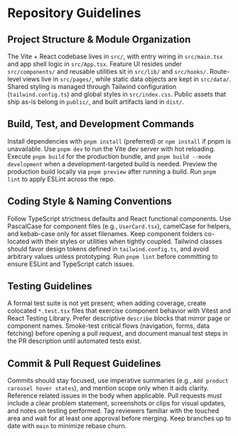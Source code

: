 # Repository Guidelines

## Project Structure & Module Organization

The Vite + React codebase lives in `src/`, with entry wiring in `src/main.tsx` and app shell logic in `src/App.tsx`. Feature UI resides under `src/components/` and reusable utilities sit in `src/lib/` and `src/hooks/`. Route-level views live in `src/pages/`, while static data objects are kept in `src/data/`. Shared styling is managed through Tailwind configuration (`tailwind.config.ts`) and global styles in `src/index.css`. Public assets that ship as-is belong in `public/`, and built artifacts land in `dist/`.

## Build, Test, and Development Commands

Install dependencies with `pnpm install` (preferred) or `npm install` if pnpm is unavailable. Use `pnpm dev` to run the Vite dev server with hot reloading. Execute `pnpm build` for the production bundle, and `pnpm build --mode development` when a development-targeted build is needed. Preview the production build locally via `pnpm preview` after running a build. Run `pnpm lint` to apply ESLint across the repo.

## Coding Style & Naming Conventions

Follow TypeScript strictness defaults and React functional components. Use PascalCase for component files (e.g., `UserCard.tsx`), camelCase for helpers, and kebab-case only for asset filenames. Keep component folders co-located with their styles or utilities when tightly coupled. Tailwind classes should favor design tokens defined in `tailwind.config.ts`, and avoid arbitrary values unless prototyping. Run `pnpm lint` before committing to ensure ESLint and TypeScript catch issues.

## Testing Guidelines

A formal test suite is not yet present; when adding coverage, create colocated `*.test.tsx` files that exercise component behavior with Vitest and React Testing Library. Prefer descriptive `describe` blocks that mirror page or component names. Smoke-test critical flows (navigation, forms, data fetching) before opening a pull request, and document manual test steps in the PR description until automated tests exist.

## Commit & Pull Request Guidelines

Commits should stay focused, use imperative summaries (e.g., `Add product carousel hover states`), and mention scope only when it aids clarity. Reference related issues in the body when applicable. Pull requests must include a clear problem statement, screenshots or clips for visual updates, and notes on testing performed. Tag reviewers familiar with the touched area and wait for at least one approval before merging. Keep branches up to date with `main` to minimize rebase churn.
